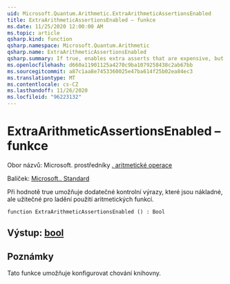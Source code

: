 ```yaml
---
uid: Microsoft.Quantum.Arithmetic.ExtraArithmeticAssertionsEnabled
title: ExtraArithmeticAssertionsEnabled – funkce
ms.date: 11/25/2020 12:00:00 AM
ms.topic: article
qsharp.kind: function
qsharp.namespace: Microsoft.Quantum.Arithmetic
qsharp.name: ExtraArithmeticAssertionsEnabled
qsharp.summary: If true, enables extra asserts that are expensive, but useful to debug the use of the arithmetic functions.
ms.openlocfilehash: d660a11901125a4270c9ba1079258438c2ab67bb
ms.sourcegitcommit: a87c1aa8e7453360025e47ba614f25b02ea84ec3
ms.translationtype: MT
ms.contentlocale: cs-CZ
ms.lasthandoff: 11/26/2020
ms.locfileid: "96223132"
---
```

# <a name="extraarithmeticassertionsenabled-function"></a>ExtraArithmeticAssertionsEnabled – funkce

Obor názvů: Microsoft. prostředníky [. aritmetické operace](xref:Microsoft.Quantum.Arithmetic)

Balíček: [Microsoft.. Standard](https://nuget.org/packages/Microsoft.Quantum.Standard)


Při hodnotě true umožňuje dodatečné kontrolní výrazy, které jsou nákladné, ale užitečné pro ladění použití aritmetických funkcí.

```qsharp
function ExtraArithmeticAssertionsEnabled () : Bool
```


## <a name="output--bool"></a>Výstup: [bool](xref:microsoft.quantum.lang-ref.bool)



## <a name="remarks"></a>Poznámky

Tato funkce umožňuje konfigurovat chování knihovny.